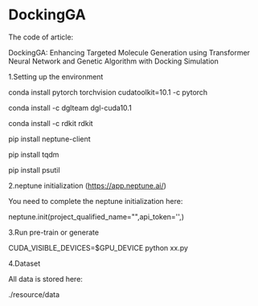 # DockingGA
The code of article: 

DockingGA: Enhancing Targeted Molecule Generation using Transformer Neural Network and Genetic Algorithm with Docking Simulation

1.Setting up the environment

conda install pytorch torchvision cudatoolkit=10.1 -c pytorch

conda install -c dglteam dgl-cuda10.1

conda install -c rdkit rdkit

pip install neptune-client

pip install tqdm

pip install psutil

2.neptune initialization (https://app.neptune.ai/)

You need to complete the neptune initialization here:

neptune.init(project_qualified_name="",api_token='',)

3.Run pre-train or generate

CUDA_VISIBLE_DEVICES=$GPU_DEVICE python xx.py

4.Dataset

All data is stored here:

./resource/data


